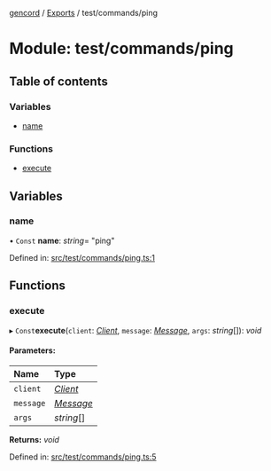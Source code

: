 [gencord](../README.md) / [Exports](../modules.md) / test/commands/ping

# Module: test/commands/ping

## Table of contents

### Variables

- [name](test_commands_ping.md#name)

### Functions

- [execute](test_commands_ping.md#execute)

## Variables

### name

• `Const` **name**: _string_= "ping"

Defined in: [src/test/commands/ping.ts:1](https://github.com/Gencord/gencord/blob/a52c25b/src/test/commands/ping.ts#L1)

## Functions

### execute

▸ `Const`**execute**(`client`: [_Client_](../classes/client.client-1.md), `message`: [_Message_](../classes/structures_message.message.md), `args`: _string_[]): _void_

#### Parameters:

| Name      | Type                                                  |
| :-------- | :---------------------------------------------------- |
| `client`  | [_Client_](../classes/client.client-1.md)             |
| `message` | [_Message_](../classes/structures_message.message.md) |
| `args`    | _string_[]                                            |

**Returns:** _void_

Defined in: [src/test/commands/ping.ts:5](https://github.com/Gencord/gencord/blob/a52c25b/src/test/commands/ping.ts#L5)
